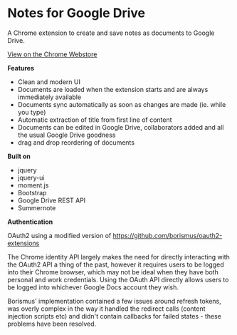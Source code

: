 Notes for Google Drive
=============

A Chrome extension to create and save notes as documents to Google Drive.

[View on the Chrome Webstore](https://chrome.google.com/webstore/detail/notes-for-google-drive/ndidogegapfaolpcebadjknkdlladffa)

**Features**
- Clean and modern UI
- Documents are loaded when the extension starts and are always immediately available
- Documents sync automatically as soon as changes are made (ie. while you type)
- Automatic extraction of title from first line of content
- Documents can be edited in Google Drive, collaborators added and all the usual Google Drive goodness
- drag and drop reordering of documents

**Built on**
- jquery
- jquery-ui
- moment.js
- Bootstrap
- Google Drive REST API
- Summernote

**Authentication**

OAuth2 using a modified version of https://github.com/borismus/oauth2-extensions

The Chrome identity API largely makes the need for directly interacting with the OAuth2 API a thing of the past, however it requires users to be logged into their Chrome browser, which may not be ideal when they have both personal and work credentials. Using the OAuth API directly allows users to be logged into whichever Google Docs account they wish.

Borismus' implementation contained a few issues around refresh tokens, was overly complex in the way it handled the redirect calls (content injection scripts etc) and didn't contain callbacks for failed states - these problems have been resolved.
